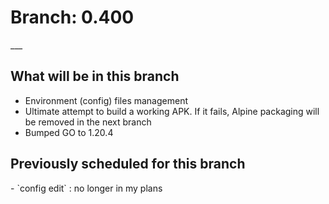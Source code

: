 <H1>Branch: 0.400</H1>
___
<H2>What will be in this branch</H2>

- Environment (config) files management<br>
- Ultimate attempt to build a working APK. If it fails, Alpine packaging will be removed in the next branch
- Bumped GO to 1.20.4


<H2>Previously scheduled for this branch</H2>
- `config edit` : no longer in my plans